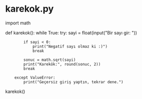 # karekok.py

import math

def karekok():
    while True:
        try:
            sayi = float(input("Bir sayı gir: "))

            if sayi < 0:
                print("Negatif sayı olmaz ki :)")
                break

            sonuc = math.sqrt(sayi)
            print("Karekök:", round(sonuc, 2))
            break

        except ValueError:
            print("Geçersiz giriş yaptın, tekrar dene.")
karekok()


